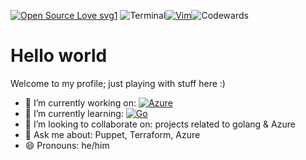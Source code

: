 [![Open Source Love svg1](https://badges.frapsoft.com/os/v1/open-source.svg?v=103)](https://github.com/ellerbrock/open-source-badges/)
![Terminal](https://badgen.net/badge/icon/terminal?icon=terminal&label)[![Vim](https://img.shields.io/badge/--019733?logo=vim)](https://www.vim.org/)![Codewards](https://www.codewars.com/users/v4ld3r5/badges/micro)

# Hello world
Welcome to my profile; just playing with stuff here :)

- 🔭 I’m currently working on: [![Azure](https://badgen.net/badge/icon/azure?icon=azure&label)](https://azure.microsoft.com)
- 🌱 I’m currently learning: [![Go](https://img.shields.io/badge/--00ADD8?logo=go&logoColor=ffffff)](https://golang.org/)
- 👯 I’m looking to collaborate on: projects related to golang & Azure
- 💬 Ask me about: Puppet, Terraform, Azure
- 😄 Pronouns: he/him
